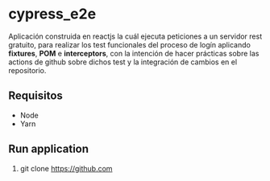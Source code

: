 # cypress_e2e
Aplicación construida en reactjs la cuál ejecuta peticiones a un servidor rest gratuito, para realizar los test funcionales del proceso de logín aplicando **fixtures**, **POM** e **interceptors**, con la intención de hacer prácticas sobre las actions de github sobre dichos test y la integración de cambios en el repositorio.

## Requisitos
- Node
- Yarn

## Run application
1. git clone https://github.com
